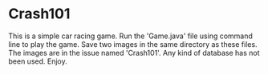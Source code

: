 # Crash101
This is a simple car racing game.
Run the 'Game.java' file using command line to play the game.
Save two images in the same directory as these files.
The images are in the issue named 'Crash101'.
Any kind of database has not been used.
Enjoy.
